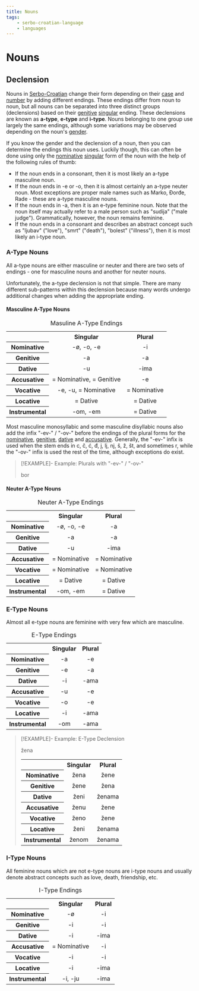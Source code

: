```yaml
---
title: Nouns
tags:
    - serbo-croatian-language
    - languages
---
```


# Nouns

## Declension

Nouns in [Serbo-Croatian](index.md) change their form depending on their [case](Case%20System.md) and [number](TODO) by adding different endings. These endings differ from noun to noun, but all nouns can be separated into three distinct groups (declensions) based on their [genitive](Case%20System.md) [singular](TODO) ending. These declensions are known as **a-type**, **e-type** and **i-type**. Nouns belonging to one group use largely the same endings, although some variations may be observed depending on the noun's [gender](TODO). 

If you know the gender and the declension of a noun, then you can determine the endings this noun uses. Luckily though, this can often be done using only the [nominative](Case%20System.md) [singular](TODO) form of the noun with the help of the following rules of thumb:
- If the noun ends in a consonant, then it is most likely an a-type masculine noun.
- If the noun ends in -e or -o, then it is almost certainly an a-type neuter noun. Most exceptions are proper male names such as Marko, Đorđe, Rade - these are a-type masculine nouns.
- If the noun ends in -a, then it is an e-type feminine noun. Note that the noun itself may actually refer to a male person such as "sudija" ("male judge"). Grammatically, however, the noun remains feminine.
- If the noun ends in a consonant and describes an abstract concept such as "ljubav" ("love"), "smrt" ("death"), "bolest" ("illness"), then it is most likely an i-type noun.

### A-Type Nouns

All a-type nouns are either masculine or neuter and there are two sets of endings - one for masculine nouns and another for neuter nouns.

Unfortunately, the a-type declension is not that simple. There are many different sub-patterns within this declension because many words undergo additional changes when adding the appropriate ending.

#### Masculine A-Type Nouns

<table>
<caption>Masuline A-Type Endings</caption>
<tr>
<th style="text-align:center"></th>
<th style="text-align:center">Singular</th>
<th style="text-align:center">Plural</th>
</tr>
<tr>
<th style="text-align:center">Nominative</th>
<td style="text-align:center">-ø, -o, -e</td>
<td style="text-align:center">-i</td>
</tr>
<tr>
<th style="text-align:center">Genitive</th>
<td style="text-align:center">-a</td>
<td style="text-align:center">-a</td>
</tr>
<tr>
<th style="text-align:center">Dative</th>
<td style="text-align:center">-u</td>
<td style="text-align:center">-ima</td>
</tr>
<tr>
<th style="text-align:center">Accusative</th>
<td style="text-align:center">= Nominative, = Genitive</td>
<td style="text-align:center">-e</td>
</tr>
<tr>
<th style="text-align:center">Vocative</th>
<td style="text-align:center">-e, -u, = Nominative</td>
<td style="text-align:center">= Nominative</td>
</tr>
<tr>
<th style="text-align:center">Locative</th>
<td style="text-align:center">= Dative</td>
<td style="text-align:center">= Dative</td>
</tr>
<tr>
<th style="text-align:center">Instrumental</th>
<td style="text-align:center">-om, -em</td>
<td style="text-align:center">= Dative</td>
</tr>
</table>

Most masculine monosyllabic and some masculine disyllabic nouns also add the infix "-ev-" / "-ov-" before the endings of the plural forms for the [nominative](Case%20System.md), [genitive](Case%20System.md), [dative](Case%20System.md) and [accusative](Case%20System.md). Generally, the "-ev-" infix is used when the stem ends in c, č, ć, đ, j, lj, nj, š, ž, št, and sometimes r, while the "-ov-" infix is used the rest of the time, although exceptions do exist.

>[!EXAMPLE]- Example: Plurals with "-ev-" / "-ov-"
>
>bor
>
>
>

#### Neuter A-Type Nouns

<table>
<caption>Neuter A-Type Endings</caption>
<tr>
<th style="text-align:center"></th>
<th style="text-align:center">Singular</th>
<th style="text-align:center">Plural</th>
</tr>
<tr>
<th style="text-align:center">Nominative</th>
<td style="text-align:center">-ø, -o, -e</td>
<td style="text-align:center">-a</td>
</tr>
<tr>
<th style="text-align:center">Genitive</th>
<td style="text-align:center">-a</td>
<td style="text-align:center">-a</td>
</tr>
<tr>
<th style="text-align:center">Dative</th>
<td style="text-align:center">-u</td>
<td style="text-align:center">-ima</td>
</tr>
<tr>
<th style="text-align:center">Accusative</th>
<td style="text-align:center">= Nominative</td>
<td style="text-align:center">= Nominative</td>
</tr>
<tr>
<th style="text-align:center">Vocative</th>
<td style="text-align:center">= Nominative</td>
<td style="text-align:center">= Nominative</td>
</tr>
<tr>
<th style="text-align:center">Locative</th>
<td style="text-align:center">= Dative</td>
<td style="text-align:center">= Dative</td>
</tr>
<tr>
<th style="text-align:center">Instrumental</th>
<td style="text-align:center">-om, -em</td>
<td style="text-align:center">= Dative</td>
</tr>
</table>

### E-Type Nouns

Almost all e-type nouns are feminine with very few which are masculine.

<table>
<caption>E-Type Endings</caption>
<tr>
<th style="text-align:center"></th>
<th style="text-align:center">Singular</th>
<th style="text-align:center">Plural</th>
</tr>
<tr>
<th style="text-align:center">Nominative</th>
<td style="text-align:center">-a</td>
<td style="text-align:center">-e</td>
</tr>
<tr>
<th style="text-align:center">Genitive</th>
<td style="text-align:center">-e</td>
<td style="text-align:center">-a</td>
</tr>
<tr>
<th style="text-align:center">Dative</th>
<td style="text-align:center">-i</td>
<td style="text-align:center">-ama</td>
</tr>
<tr>
<th style="text-align:center">Accusative</th>
<td style="text-align:center">-u</td>
<td style="text-align:center">-e</td>
</tr>
<tr>
<th style="text-align:center">Vocative</th>
<td style="text-align:center">-o</td>
<td style="text-align:center">-e</td>
</tr>
<tr>
<th style="text-align:center">Locative</th>
<td style="text-align:center">-i</td>
<td style="text-align:center">-ama</td>
</tr>
<tr>
<th style="text-align:center">Instrumental</th>
<td style="text-align:center">-om</td>
<td style="text-align:center">-ama</td>
</tr>
</table>

>[!EXAMPLE]- Example: E-Type Declension
>
>žena
>
><table>
><tr>
><th style="text-align:center"></th>
><th style="text-align:center">Singular</th>
><th style="text-align:center">Plural</th>
></tr>
><tr>
><th style="text-align:center">Nominative</th>
><td style="text-align:center">žena</td>
><td style="text-align:center">žene</td>
></tr>
><tr>
><th style="text-align:center">Genitive</th>
><td style="text-align:center">žene</td>
><td style="text-align:center">žena</td>
></tr>
><tr>
><th style="text-align:center">Dative</th>
><td style="text-align:center">ženi</td>
><td style="text-align:center">ženama</td>
></tr>
><tr>
><th style="text-align:center">Accusative</th>
><td style="text-align:center">ženu</td>
><td style="text-align:center">žene</td>
></tr>
><tr>
><th style="text-align:center">Vocative</th>
><td style="text-align:center">ženo</td>
><td style="text-align:center">žene</td>
></tr>
><tr>
><th style="text-align:center">Locative</th>
><td style="text-align:center">ženi</td>
><td style="text-align:center">ženama</td>
></tr>
><tr>
><th style="text-align:center">Instrumental</th>
><td style="text-align:center">ženom</td>
><td style="text-align:center">ženama</td>
></tr>
></table>
>

### I-Type Nouns

All feminine nouns which are not e-type nouns are i-type nouns and usually denote abstract concepts such as love, death, friendship, etc.

<table>
<caption>I-Type Endings</caption>
<tr>
<th style="text-align:center"></th>
<th style="text-align:center">Singular</th>
<th style="text-align:center">Plural</th>
</tr>
<tr>
<th style="text-align:center">Nominative</th>
<td style="text-align:center">-ø</td>
<td style="text-align:center">-i</td>
</tr>
<tr>
<th style="text-align:center">Genitive</th>
<td style="text-align:center">-i</td>
<td style="text-align:center">-i</td>
</tr>
<tr>
<th style="text-align:center">Dative</th>
<td style="text-align:center">-i</td>
<td style="text-align:center">-ima</td>
</tr>
<tr>
<th style="text-align:center">Accusative</th>
<td style="text-align:center">= Nominative</td>
<td style="text-align:center">-i</td>
</tr>
<tr>
<th style="text-align:center">Vocative</th>
<td style="text-align:center">-i</td>
<td style="text-align:center">-i</td>
</tr>
<tr>
<th style="text-align:center">Locative</th>
<td style="text-align:center">-i</td>
<td style="text-align:center">-ima</td>
</tr>
<tr>
<th style="text-align:center">Instrumental</th>
<td style="text-align:center">-i, -ju</td>
<td style="text-align:center">-ima</td>
</tr>
</table>